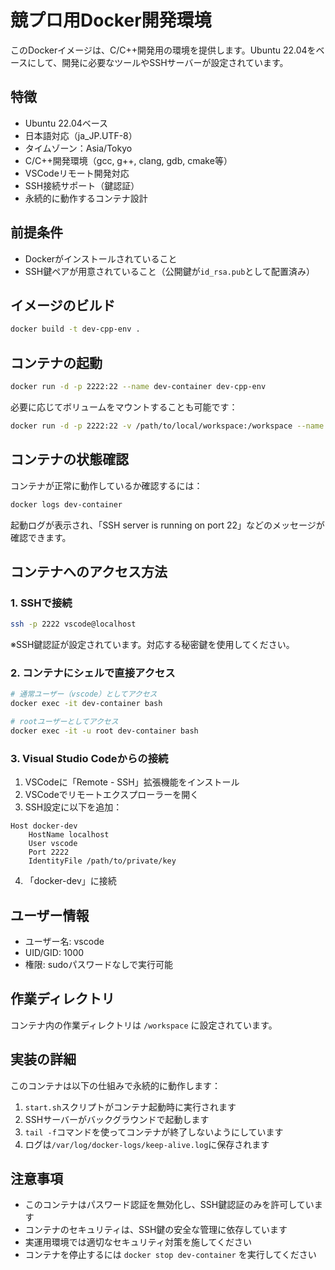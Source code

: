 # 競プロ用Docker開発環境

このDockerイメージは、C/C++開発用の環境を提供します。Ubuntu 22.04をベースにして、開発に必要なツールやSSHサーバーが設定されています。

## 特徴

- Ubuntu 22.04ベース
- 日本語対応（ja_JP.UTF-8）
- タイムゾーン：Asia/Tokyo
- C/C++開発環境（gcc, g++, clang, gdb, cmake等）
- VSCodeリモート開発対応
- SSH接続サポート（鍵認証）
- 永続的に動作するコンテナ設計

## 前提条件

- Dockerがインストールされていること
- SSH鍵ペアが用意されていること（公開鍵が`id_rsa.pub`として配置済み）

## イメージのビルド

```bash
docker build -t dev-cpp-env .
```

## コンテナの起動

```bash
docker run -d -p 2222:22 --name dev-container dev-cpp-env
```

必要に応じてボリュームをマウントすることも可能です：

```bash
docker run -d -p 2222:22 -v /path/to/local/workspace:/workspace --name dev-container dev-cpp-env
```

## コンテナの状態確認

コンテナが正常に動作しているか確認するには：

```bash
docker logs dev-container
```

起動ログが表示され、「SSH server is running on port 22」などのメッセージが確認できます。

## コンテナへのアクセス方法

### 1. SSHで接続

```bash
ssh -p 2222 vscode@localhost
```

※SSH鍵認証が設定されています。対応する秘密鍵を使用してください。

### 2. コンテナにシェルで直接アクセス

```bash
# 通常ユーザー（vscode）としてアクセス
docker exec -it dev-container bash

# rootユーザーとしてアクセス
docker exec -it -u root dev-container bash
```

### 3. Visual Studio Codeからの接続

1. VSCodeに「Remote - SSH」拡張機能をインストール
2. VSCodeでリモートエクスプローラーを開く
3. SSH設定に以下を追加：

```
Host docker-dev
    HostName localhost
    User vscode
    Port 2222
    IdentityFile /path/to/private/key
```

4. 「docker-dev」に接続

## ユーザー情報

- ユーザー名: vscode
- UID/GID: 1000
- 権限: sudoパスワードなしで実行可能

## 作業ディレクトリ

コンテナ内の作業ディレクトリは `/workspace` に設定されています。

## 実装の詳細

このコンテナは以下の仕組みで永続的に動作します：

1. `start.sh`スクリプトがコンテナ起動時に実行されます
2. SSHサーバーがバックグラウンドで起動します
3. `tail -f`コマンドを使ってコンテナが終了しないようにしています
4. ログは`/var/log/docker-logs/keep-alive.log`に保存されます

## 注意事項

- このコンテナはパスワード認証を無効化し、SSH鍵認証のみを許可しています
- コンテナのセキュリティは、SSH鍵の安全な管理に依存しています
- 実運用環境では適切なセキュリティ対策を施してください
- コンテナを停止するには `docker stop dev-container` を実行してください
